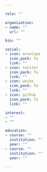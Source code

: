 ```yaml
---

role: ""

organization:
- name: ""
  url: ""

bio: "" 

social:
- icon: envelope
  icon_pack: fa
  link: ""
- icon: twitter
  icon_pack: fa
  link: ""
- icon: weibo
  icon_pack: fa
  link: ""
- icon: github
  icon_pack: fa
  link: ""

interest:
- ""
- ""

education:
- course: ""
  institution: ""
  year: ""
- course: ""
  institution: ""
  year: ""

---
```

